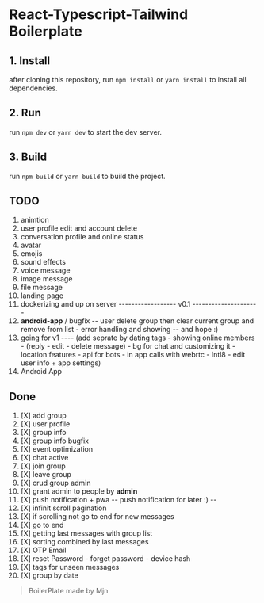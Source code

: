 # React-Typescript-Tailwind Boilerplate 

## 1. Install
after cloning this repository, run `npm install` or `yarn install` to install all dependencies.

## 2. Run
run `npm dev` or `yarn dev` to start the dev server.


## 3. Build
run `npm build` or `yarn build` to build the project.


## TODO
 
1. animtion
2. user profile edit and account delete
3. conversation profile and online status
4.  avatar
5.  emojis
6.  sound effects
7.  voice message
8.  image message
9.  file message
10. landing page
11. dockerizing and up on server
------------------ v0.1 ---------------------
1.  **android-app** / bugfix -- user delete group then clear current group and remove from list - error handling and showing -- and hope :)
2.  going for v1 ---- (add seprate by dating tags - showing online members - (reply - edit - delete message) - bg for chat and customizing it - location features - api for bots - in app calls with webrtc - Intl8 - edit user info + app settings)
3.  Android App
## Done

1. [X] add group
2. [X] user profile
3. [X] group info
4. [X] group info bugfix
5. [X] event optimization
6. [X] chat active
7. [X] join group
8. [X] leave group
9. [X] crud group admin
10. [X] grant admin to people by **admin**
11. [X] push notification + pwa -- push notification for later :) --
12. [X] infinit scroll pagination
13. [X] if scrolling not go to end for new messages
14. [X] go to end
15. [X] getting last messages with group list
16. [X] sorting combined by last messages
17. [X] OTP Email
18. [X] reset Password - forget password - device hash
19. [X] tags for unseen messages
20. [X] group by date

> BoilerPlate made by Mjn